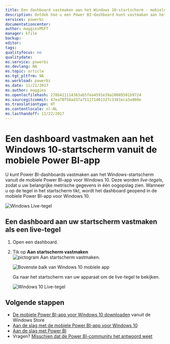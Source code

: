 ```yaml
---
title: Een dashboard vastmaken aan het Windows 10-startscherm - mobiele Power BI-app
description: Ontdek hoe u een Power BI-dashboard kunt vastmaken aan het startscherm van Windows 10 vanuit de mobiele Power BI-app, zodat u belangrijke metrische gegevens in een oogopslag kunt zien.
services: powerbi
documentationcenter: 
author: maggiesMSFT
manager: kfile
backup: 
editor: 
tags: 
qualityfocus: no
qualitydate: 
ms.service: powerbi
ms.devlang: NA
ms.topic: article
ms.tgt_pltfrm: NA
ms.workload: powerbi
ms.date: 11/21/2017
ms.author: maggies
ms.openlocfilehash: 278b421114363ab5fea4591e39a20089501b9724
ms.sourcegitcommit: 47ea78f58ad37a751171d01327c3381eca3a960e
ms.translationtype: HT
ms.contentlocale: nl-NL
ms.lasthandoff: 11/22/2017
---
```

# <a name="pin-a-dashboard-to-your-windows-10-start-screen-from-the-power-bi-mobile-app"></a>Een dashboard vastmaken aan het Windows 10-startscherm vanuit de mobiele Power BI-app
U kunt Power BI-dashboards vastmaken aan het Windows-startscherm vanuit de mobiele Power BI-app voor Windows 10. Deze worden *live-tegels*, zodat u uw belangrijke metrische gegevens in één oogopslag zien. Wanneer u op de tegel in het startscherm tikt, wordt het dashboard geopend in de mobiele Power BI-app voor Windows 10.

![Windows Live-tegel](media/mobile-pin-dashboard-start-screen-windows-10-phone-app/pbi_win10_livetile.gif)

## <a name="pin-a-dashboard-to-your-start-screen-as-a-live-tile"></a>Een dashboard aan uw startscherm vastmaken als een live-tegel
1. Open een dashboard.
2. Tik op **Aan startscherm vastmaken**  ![ pictogram Aan startscherm vastmaken](media/mobile-pin-dashboard-start-screen-windows-10-phone-app/power-bi-windows-10-pin-start-icon.png).
   
   ![Bovenste balk van Windows 10 mobiele app](media/mobile-pin-dashboard-start-screen-windows-10-phone-app/power-bi-windows-10-pin-start.png)
   
   Ga naar het startscherm van uw apparaat om de live-tegel te bekijken.
   
   ![Windows 10 Live-tegel](media/mobile-pin-dashboard-start-screen-windows-10-phone-app/pbi_win10ph_startscrn.png)

## <a name="next-steps"></a>Volgende stappen
* [De mobiele Power BI-app voor Windows 10 downloaden](http://go.microsoft.com/fwlink/?LinkID=526478) vanuit de Windows Store  
* [Aan de slag met de mobiele Power BI-app voor Windows 10](mobile-windows-10-phone-app-get-started.md)  
* [Aan de slag met Power BI](service-get-started.md)
* Vragen? [Misschien dat de Power BI-community het antwoord weet](http://community.powerbi.com/)

